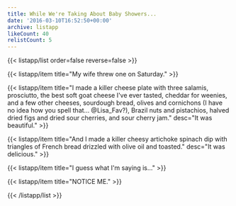```yaml
---
title: While We're Taking About Baby Showers...
date: '2016-03-10T16:52:50+00:00'
archive: listapp
likeCount: 40
relistCount: 5
---
```



{{< listapp/list order=false reverse=false >}}

   {{< listapp/item title="My wife threw one on Saturday." >}}

   {{< listapp/item title="I made a killer cheese plate with three salamis, prosciutto, the best soft goat cheese I've ever tasted, cheddar for weenies, and a few other cheeses, sourdough bread, olives and cornichons (I have no idea how you spell that... @Lisa_Fav?), Brazil nuts and pistachios, halved dried figs and dried sour cherries, and sour cherry jam."
      desc="It was beautiful." >}}

   {{< listapp/item title="And I made a killer cheesy artichoke spinach dip with triangles of French bread drizzled with olive oil and toasted."
      desc="It was delicious." >}}

   {{< listapp/item title="I guess what I'm saying is..." >}}

   {{< listapp/item title="NOTICE ME." >}}

{{< /listapp/list >}}
